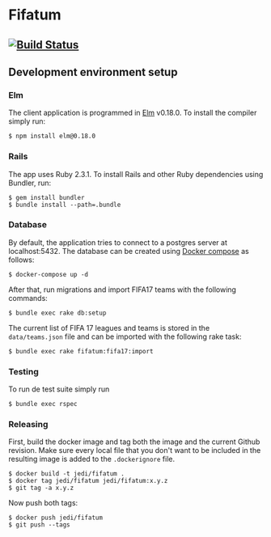 # Fifatum

[![Build Status](https://travis-ci.org/juanedi/fifatum.svg?branch=master)](https://travis-ci.org/juanedi/fifatum)
---

## Development environment setup

### Elm

The client application is programmed in [Elm](http://elm-lang.org/) v0.18.0. To install the compiler simply run:

```
$ npm install elm@0.18.0
```

### Rails

The app uses Ruby 2.3.1. To install Rails and other Ruby dependencies using Bundler, run:

```
$ gem install bundler
$ bundle install --path=.bundle
```

### Database

By default, the application tries to connect to a postgres server at localhost:5432. The database can be created using [Docker compose](https://docs.docker.com/compose/) as follows:

```
$ docker-compose up -d
```

After that, run migrations and import FIFA17 teams with the following commands:

```
$ bundle exec rake db:setup
```

The current list of FIFA 17 leagues and teams is stored in the `data/teams.json`
file and can be imported with the following rake task:

```
$ bundle exec rake fifatum:fifa17:import
```

### Testing

To run de test suite simply run

```
$ bundle exec rspec
```

### Releasing

First, build the docker image and tag both the image and the current Github revision. Make sure every local file that you don't want to be included in the resulting image is added to the `.dockerignore` file.

```
$ docker build -t jedi/fifatum .
$ docker tag jedi/fifatum jedi/fifatum:x.y.z
$ git tag -a x.y.z
```

Now push both tags:

```
$ docker push jedi/fifatum
$ git push --tags
```
